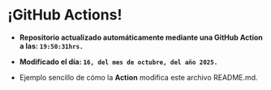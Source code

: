 # ¡GitHub Actions!
* **Repositorio actualizado automáticamente mediante una GitHub Action a las: `19:50:31hrs.`**
* **Modificado el día: `16, del mes de octubre, del año 2025.`**

* Ejemplo sencillo de cómo la **Action** modifica este archivo README.md.
